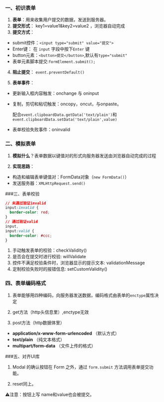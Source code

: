 ### 一、初识表单

1. **表单**：用来收集用户提交的数据，发送到服务器。
2. **提交形式**： key1=value1&key2=value2 ，浏览器自动完成
3. **提交方式**：

- submit控件：```<input type="submit" value="提交">```
- Enter键： 在 `input` 字段中按下`Enter` 键
- button元素：```<button>提交</button>```,默认有`type="submit" `
- 表单元素脚本提交:```formElement.submit();```

4. **阻止提交**： ```event.preventDefault()```

5. **表单事件**：

- 更新输入框内容触发：onchange 与 oninput

- 复制，剪切和粘切触发：oncopy，oncut，与onpaste。

  配合```event.clipboardData.getData('text/plain')```和```event.clipboardData.setData('text/plain',value)```

- 表单校验失败事件：oninvalid

### 二、模拟表单

1. **模拟什么**？表单数据以键值对的形式向服务器发送由浏览器自动完成的过程

2. **实现思路**：

- 构造和编辑表单键值对：FormData对象（```new FormData()```）
- 发送服务器：```XMLHttpRequest.send()```

###三、表单校验

```css
// 未通过验证invalid
input:invalid {
  border-color: red;
}
// 通过验证valid
input,
input:valid {
  border-color: #ccc;
}
```

1. 手动触发表单的校验：checkValidity()
2. 是否会在提交时进行校验:  willValidate
3. 控件不满足校验条件时，浏览器显示的提示文本: validationMessage
4. 定制校验失败时的报错信息: setCustomValidity()

### 四、表单编码格式

1. 表单能够用四种编码，向服务器发送数据，编码格式由表单的`enctype`属性决定

2. get方法（http头信息里）,enctype无效
3. post方法（http数据体里）

- **application/x-www-form-urlencoded** （默认方式）
- **text/plain** （纯文本格式）
- **multipart/form-data** （文件上传的格式）

###五、对齐UI库

1. Modal 的确认按钮在 Form 之外，通过 `form.submit` 方法调用表单提交功能。

2. reset同上。



:warning:注意：按钮上写 name和value也会被提交。